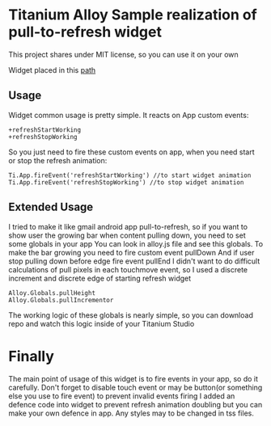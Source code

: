Titanium Alloy Sample realization of pull-to-refresh widget
===========================================================

This project shares under MIT license, so you can use it on your own

Widget placed in this [path](https://github.com/powerbot15/alloy-pull-to-refresh/tree/master/app/widgets/pullToRefreshAnimation)

Usage
-----

Widget common usage is pretty simple. It reacts on App custom events:

	+refreshStartWorking
	+refreshStopWorking

So you just need to fire these custom events on app, when you need start or stop the refresh animation:

	Ti.App.fireEvent('refreshStartWorking') //to start widget animation
	Ti.App.fireEvent('refreshStopWorking') //to stop widget animation
	
Extended Usage
--------------
	
I tried to make it like gmail android app pull-to-refresh, so if you want to show user the growing bar when content pulling down, you need to set some globals in your app
You can look in alloy.js file and see this globals. 
To make the bar growing you need to fire custom event	pullDown
And if user stop pulling down before edge fire event 	pullEnd
I didn't want to do difficult calculations of pull pixels in each 	touchmove event, so I used a discrete increment and discrete edge of starting refresh widget

	Alloy.Globals.pullHeight 
	Alloy.Globals.pullIncrementor
	
The working logic of these globals is nearly simple, so you can download repo and watch this logic inside of your Titanium Studio

Finally
=======

The main point of usage of this widget is to fire events in your app, so do it carefully. Don't forget to disable touch event or may be button(or something else you use to fire event) to prevent invalid events firing
I added an defence code into widget to prevent refresh animation doubling but you can make your own defence in app.
Any styles may to be changed in tss files. 
		
